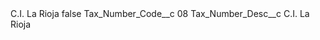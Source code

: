 <?xml version="1.0" encoding="UTF-8"?>
<CustomMetadata xmlns="http://soap.sforce.com/2006/04/metadata" xmlns:xsi="http://www.w3.org/2001/XMLSchema-instance" xmlns:xsd="http://www.w3.org/2001/XMLSchema">
    <label>C.I. La Rioja</label>
    <protected>false</protected>
    <values>
        <field>Tax_Number_Code__c</field>
        <value xsi:type="xsd:string">08</value>
    </values>
    <values>
        <field>Tax_Number_Desc__c</field>
        <value xsi:type="xsd:string">C.I. La Rioja</value>
    </values>
</CustomMetadata>
